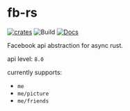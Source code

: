 # fb-rs
[![crates][s1]][l1]
![Build](https://github.com/gameroasters/fb-rs/workflows/CI/badge.svg)
[![Docs][s2]][l2]

[s1]: https://img.shields.io/crates/v/fb-api.svg
[l1]: https://crates.io/crates/fb-api
[s2]: https://docs.rs/fb-api/badge.svg
[l2]: https://docs.rs/fb-api

Facebook api abstraction for async rust.

api level: `8.0`

currently supports:
* `me`
* `me/picture`
* `me/friends`